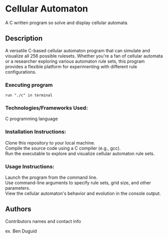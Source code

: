 # Cellular Automaton

A C written program so solve and display cellular automata.

## Description

A versatile C-based cellular automaton program that can simulate and visualize all 256 possible rulesets. 
Whether you're a fan of cellular automata or a researcher exploring various automaton rule sets, this program provides a flexible platform for 
experimenting with different rule configurations.

### Executing program

```
run "./c" in terminal
```

### Technologies/Frameworks Used:

C programming language

### Installation Instructions:

Clone this repository to your local machine.
<br/>Compile the source code using a C compiler (e.g., gcc).
<br/>Run the executable to explore and visualize cellular automaton rule sets.

### Usage Instructions:

Launch the program from the command line.
<br/>Use command-line arguments to specify rule sets, grid size, and other parameters.
<br/>View the cellular automaton's behavior and evolution in the console output.

## Authors

Contributors names and contact info

ex. Ben Duguid

